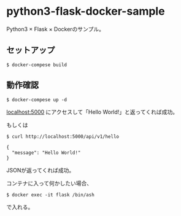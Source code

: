 # python3-flask-docker-sample

Python3 × Flask × Dockerのサンプル。

## セットアップ

```
$ docker-compese build
```

## 動作確認

```
$ docker-compese up -d
```

[localhost:5000](http://localhost:5000/) にアクセスして「Hello World!」と返ってくれば成功。

もしくは

```
$ curl http://localhost:5000/api/v1/hello

{
  "message": "Hello World!"
}
```

JSONが返ってくれば成功。

コンテナに入って何かしたい場合、

```
$ docker exec -it flask /bin/ash
```

で入れる。
